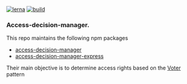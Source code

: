 [![lerna](https://img.shields.io/badge/maintained%20with-lerna-cc00ff.svg)](https://lerna.js.org/)    [![build](https://img.shields.io/travis/wizeline/access-decision-manager/master.svg)](https://travis-ci.org/wizeline/access-decision-manager)


### Access-decision-manager.

This repo maintains the following npm packages 

* [access-decision-manager](https://github.com/wizeline/access-decision-manager/tree/master/packages/access-decision-manager)
* [access-decision-manager-express](https://github.com/wizeline/access-decision-manager/tree/master/packages/access-decision-manager-express)

Their main objective is to determine access rights based on the [Voter](https://symfony.com/doc/current/security/voters.html) pattern
